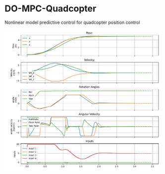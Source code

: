 # DO-MPC-Quadcopter

Nonlinear model predictive control for quadcopter position control

![alt text](https://github.com/MehmetcanKaymaz/DO-MPC-Quadcopter/blob/main/Figure_3.png?raw=true)

